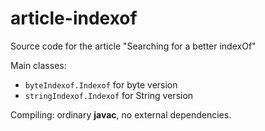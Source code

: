 # article-indexof
Source code for the article "Searching for a better indexOf"

Main classes:

- `byteIndexof.Indexof` for byte version
- `stringIndexof.Indexof` for String version

Compiling: ordinary **javac**, no external dependencies.
